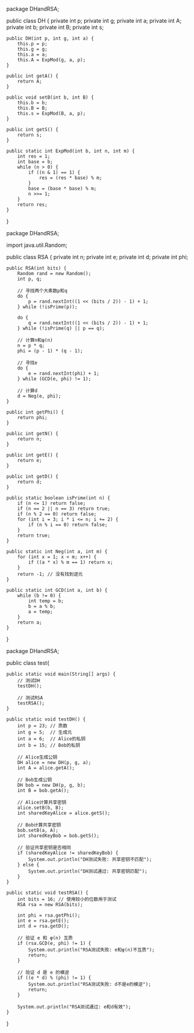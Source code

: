 package DHandRSA;

public class DH {
    private int p;
    private int g;
    private int a;
    private int A;
    private int b;
    private int B;
    private int s;

    public DH(int p, int g, int a) {
        this.p = p;
        this.g = g;
        this.a = a;
        this.A = ExpMod(g, a, p);
    }

    public int getA() {
        return A;
    }

    public void setB(int b, int B) {
        this.b = b;
        this.B = B;
        this.s = ExpMod(B, a, p);
    }

    public int getS() {
        return s;
    }

    public static int ExpMod(int b, int n, int m) {
        int res = 1;
        int base = b;
        while (n > 0) {
            if ((n & 1) == 1) {
                res = (res * base) % m;
            }
            base = (base * base) % m;
            n >>= 1;
        }
        return res;
    }
}


package DHandRSA;

import java.util.Random;

public class RSA {
    private int n;
    private int e;
    private int d;
    private int phi;

    public RSA(int bits) {
        Random rand = new Random();
        int p, q;

        // 寻找两个大素数p和q
        do {
            p = rand.nextInt((1 << (bits / 2)) - 1) + 1;
        } while (!isPrime(p));

        do {
            q = rand.nextInt((1 << (bits / 2)) - 1) + 1;
        } while (!isPrime(q) || p == q);

        // 计算n和φ(n)
        n = p * q;
        phi = (p - 1) * (q - 1);

        // 寻找e
        do {
            e = rand.nextInt(phi) + 1;
        } while (GCD(e, phi) != 1);

        // 计算d
        d = Neg(e, phi);
    }

    public int getPhi() {
        return phi;
    }

    public int getN() {
        return n;
    }

    public int getE() {
        return e;
    }

    public int getD() {
        return d;
    }

    public static boolean isPrime(int n) {
        if (n <= 1) return false;
        if (n == 2 || n == 3) return true;
        if (n % 2 == 0) return false;
        for (int i = 3; i * i <= n; i += 2) {
            if (n % i == 0) return false;
        }
        return true;
    }

    public static int Neg(int a, int m) {
        for (int x = 1; x < m; x++) {
            if ((a * x) % m == 1) return x;
        }
        return -1; // 没有找到逆元
    }

    public static int GCD(int a, int b) {
        while (b != 0) {
            int temp = b;
            b = a % b;
            a = temp;
        }
        return a;
    }
}


package DHandRSA;

public class test{

    public static void main(String[] args) {
        // 测试DH
        testDH();

        // 测试RSA
        testRSA();
    }

    public static void testDH() {
        int p = 23; // 质数
        int g = 5;  // 生成元
        int a = 6;  // Alice的私钥
        int b = 15; // Bob的私钥

        // Alice生成公钥
        DH alice = new DH(p, g, a);
        int A = alice.getA();

        // Bob生成公钥
        DH bob = new DH(p, g, b);
        int B = bob.getA();

        // Alice计算共享密钥
        alice.setB(b, B);
        int sharedKeyAlice = alice.getS();

        // Bob计算共享密钥
        bob.setB(a, A);
        int sharedKeyBob = bob.getS();

        // 验证共享密钥是否相同
        if (sharedKeyAlice != sharedKeyBob) {
            System.out.println("DH测试失败: 共享密钥不匹配");
        } else {
            System.out.println("DH测试通过: 共享密钥匹配");
        }
    }

    public static void testRSA() {
        int bits = 16; // 使用较小的位数用于测试
        RSA rsa = new RSA(bits);

        int phi = rsa.getPhi();
        int e = rsa.getE();
        int d = rsa.getD();

        // 验证 e 和 φ(n) 互质
        if (rsa.GCD(e, phi) != 1) {
            System.out.println("RSA测试失败: e和φ(n)不互质");
            return;
        }

        // 验证 d 是 e 的模逆
        if ((e * d) % (phi) != 1) {
            System.out.println("RSA测试失败: d不是e的模逆");
            return;
        }

        System.out.println("RSA测试通过: e和d有效");
    }
}
